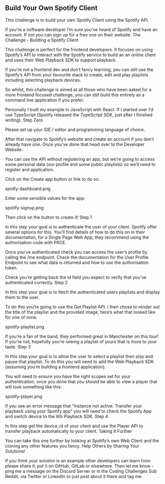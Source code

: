 ## Build Your Own Spotify Client

This challenge is to build your own Spotify Client using the Spotify API.

If you’re a software developer I’m sure you’ve heard of Spotify and have an account. If not you can sign up for a free one on their website.
The Challenge - Building a Spotify Client

This challenge is perfect for the frontend developers. It focuses on using Spotify’s API to interact with the Spotify service to build an an online client and uses their Web Playback SDK to support playback.

If you’re not a frontend dev and don’t fancy learning, you can still use the Spotify’s API from your favourite stack to create, edit and play playlists including selecting playback devices.

So whilst, this challenge is aimed at all those who have been asked for a more frontend focused challenge, you can still build this entirely as a command line application if you prefer.

Personally I built my example in JavaScript with React. If I started over I’d use TypeScript (Spotify released the TypeScript SDK, just after I finished writing).
Step Zero

Please set up your IDE / editor and programming language of choice.

After that navigate to Spotify’s website and create an account if you don’t already have one. Once you’ve done that head over to the Developer Website.

You can use the API without registering an app, but we’re going to access some personal data (our profile and some public playlists) so we’ll need to register and application.

Click on the Create app button or link to do so:

spotfy-dashboard.png

Enter some sensible values for the app:

spotify-signup.png

Then click on the button to create it!
Step 1

In this step your goal is to authenticate the user of your client. Spotify offer several options for this. You’ll find details of how to do this on in their documentation, for a Single Page Web App, they recommend using the authorisation code with PKCE.

Once you’ve authenticated check you can access the user’s profile by calling the /me endpoint. Check the documentation for the User Profile Endpoint to see what data is returned and how to use the authorisation token.

Check you’re getting back the id field you expect to verify that you’ve authenticated correctly.
Step 2

In this step your goal is to fetch the authenticated users playlists and display them to the user.

To do this you’re going to use the Get Playlist API. I then chose to render out the title of the playlist and the provided image, here’s what that looked like for one of mine.

spotify-playlist.png

If you’re a fan of the band, they performed great in Manchester on this tour! If you’re not, hopefully you’re seeing a playlist of yours that is more to your taste.
Step 3

In this step your goal is to allow the user to select a playlist then play and pause that playlist. To do this you will need to add the Web Playback SDK (assuming you’re building a frontend application).

You will need to ensure you have the right scopes set for your authentication, once you done that you should be able to view a player that will look something like this:

spotify-player.png

If you see an error message that “Instance not active. Transfer your playback using your Spotify app” you will need to check the Spotify App and switch device to the Wb Playback SDK.
Step 4

In this step get the device_id of your client and use the Player API to transfer playback automatically to your client.
Taking It Further

You can take this one further by looking at Spotify’s own Web Client and the cloning any other features you fancy.
Help Others by Sharing Your Solutions!

If you think your solution is an example other developers can learn from please share it, put it on GitHub, GitLab or elsewhere. Then let me know - ping me a message on the Discord Server or in the Coding Challenges Sub Reddit, via Twitter or LinkedIn or just post about it there and tag me.
